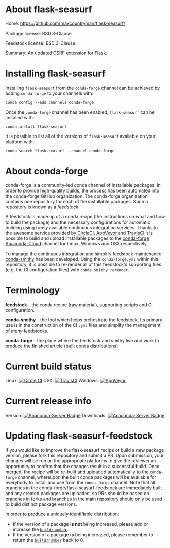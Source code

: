 About flask-seasurf
===================

Home: https://github.com/maxcountryman/flask-seasurf/

Package license: BSD 3-Clause

Feedstock license: BSD 3-Clause

Summary: An updated CSRF extension for Flask.



Installing flask-seasurf
========================

Installing `flask-seasurf` from the `conda-forge` channel can be achieved by adding `conda-forge` to your channels with:

```
conda config --add channels conda-forge
```

Once the `conda-forge` channel has been enabled, `flask-seasurf` can be installed with:

```
conda install flask-seasurf
```

It is possible to list all of the versions of `flask-seasurf` available on your platform with:

```
conda search flask-seasurf --channel conda-forge
```



About conda-forge
=================

conda-forge is a community-led conda channel of installable packages.
In order to provide high-quality builds, the process has been automated into the
conda-forge GitHub organization. The conda-forge organization contains one repository
for each of the installable packages. Such a repository is known as a *feedstock*.

A feedstock is made up of a conda recipe (the instructions on what and how to build
the package) and the necessary configurations for automatic building using freely
available continuous integration services. Thanks to the awesome service provided by
[CircleCI](https://circleci.com/), [AppVeyor](http://www.appveyor.com/)
and [TravisCI](https://travis-ci.org/) it is possible to build and upload installable
packages to the [conda-forge](https://anaconda.org/conda-forge)
[Anaconda-Cloud](http://docs.anaconda.org/) channel for Linux, Windows and OSX respectively.

To manage the continuous integration and simplify feedstock maintenance
[conda-smithy](http://github.com/conda-forge/conda-smithy) has been developed.
Using the ``conda-forge.yml`` within this repository, it is possible to re-render all of
this feedstock's supporting files (e.g. the CI configuration files) with ``conda smithy rerender``.


Terminology
===========

**feedstock** - the conda recipe (raw material), supporting scripts and CI configuration.

**conda-smithy** - the tool which helps orchestrate the feedstock.
                   Its primary use is in the construction of the CI ``.yml`` files
                   and simplify the management of *many* feedstocks.

**conda-forge** - the place where the feedstock and smithy live and work to
                  produce the finished article (built conda distributions)

Current build status
====================

Linux: [![Circle CI](https://circleci.com/gh/conda-forge/flask-seasurf-feedstock.svg?style=shield)](https://circleci.com/gh/conda-forge/flask-seasurf-feedstock)
OSX: [![TravisCI](https://travis-ci.org/conda-forge/flask-seasurf-feedstock.svg?branch=master)](https://travis-ci.org/conda-forge/flask-seasurf-feedstock)
Windows: [![AppVeyor](https://ci.appveyor.com/api/projects/status/github/conda-forge/flask-seasurf-feedstock?svg=True)](https://ci.appveyor.com/project/conda-forge/flask-seasurf-feedstock/branch/master)

Current release info
====================
Version: [![Anaconda-Server Badge](https://anaconda.org/conda-forge/flask-seasurf/badges/version.svg)](https://anaconda.org/conda-forge/flask-seasurf)
Downloads: [![Anaconda-Server Badge](https://anaconda.org/conda-forge/flask-seasurf/badges/downloads.svg)](https://anaconda.org/conda-forge/flask-seasurf)


Updating flask-seasurf-feedstock
================================

If you would like to improve the flask-seasurf recipe or build a new
package version, please fork this repository and submit a PR. Upon submission,
your changes will be run on the appropriate platforms to give the reviewer an
opportunity to confirm that the changes result in a successful build. Once
merged, the recipe will be re-built and uploaded automatically to the
`conda-forge` channel, whereupon the built conda packages will be available for
everybody to install and use from the `conda-forge` channel.
Note that all branches in the conda-forge/flask-seasurf-feedstock are
immediately built and any created packages are uploaded, so PRs should be based
on branches in forks and branches in the main repository should only be used to
build distinct package versions.

In order to produce a uniquely identifiable distribution:
 * If the version of a package **is not** being increased, please add or increase
   the [``build/number``](http://conda.pydata.org/docs/building/meta-yaml.html#build-number-and-string).
 * If the version of a package **is** being increased, please remember to return
   the [``build/number``](http://conda.pydata.org/docs/building/meta-yaml.html#build-number-and-string)
   back to 0.

